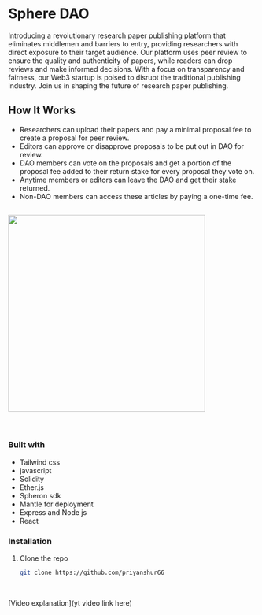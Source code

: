 <h1>Sphere DAO</h1>
Introducing a revolutionary research paper publishing platform that eliminates middlemen and barriers to entry, providing researchers with direct exposure to their target audience. Our platform uses peer review to ensure the quality and authenticity of papers, while readers can drop reviews and make informed decisions. With a focus on transparency and fairness, our Web3 startup is poised to disrupt the traditional publishing industry. Join us in shaping the future of research paper publishing.

## How It Works
- Researchers can upload their papers and pay a minimal proposal fee to create a proposal for peer review.
- Editors can approve or disapprove proposals to be put out in DAO for review.
- DAO members can vote on the proposals and get a portion of the proposal fee added to their return stake for every proposal they vote on.
- Anytime members or editors can leave the DAO and get their stake returned.
- Non-DAO members can access these articles by paying a one-time fee.

## <img align="" width="400" src="https://i0.wp.com/www.thesavvyscientist.com/wp-content/uploads/2020/07/When-to-publish_text-and-papers.png?fit=859%2C652&ssl=1">
<br>

### Built with
- Tailwind css
- javascript
- Solidity
- Ether.js
- Spheron sdk
- Mantle for deployment 
- Express and Node js
- React 

### Installation

1. Clone the repo
   ```sh
   git clone https://github.com/priyanshur66
   
   ```
  
<br/>

[Video explanation](yt video link here)
<br/>
<br/>  
  
  
   
